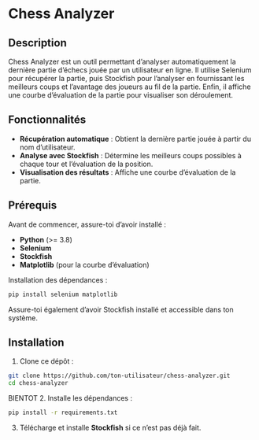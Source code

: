 # Chess Analyzer

## Description

Chess Analyzer est un outil permettant d’analyser automatiquement la dernière partie d’échecs jouée par un utilisateur en ligne. Il utilise Selenium pour récupérer la partie, puis Stockfish pour l’analyser en fournissant les meilleurs coups et l’avantage des joueurs au fil de la partie. Enfin, il affiche une courbe d’évaluation de la partie pour visualiser son déroulement.

## Fonctionnalités

- **Récupération automatique** : Obtient la dernière partie jouée à partir du nom d’utilisateur.
- **Analyse avec Stockfish** : Détermine les meilleurs coups possibles à chaque tour et l’évaluation de la position.
- **Visualisation des résultats** : Affiche une courbe d’évaluation de la partie.

## Prérequis

Avant de commencer, assure-toi d’avoir installé :

- **Python** (>= 3.8)
- **Selenium**
- **Stockfish**
- **Matplotlib** (pour la courbe d’évaluation)

Installation des dépendances :
```bash
pip install selenium matplotlib
```

Assure-toi également d’avoir Stockfish installé et accessible dans ton système.

## Installation

1. Clone ce dépôt :
```bash
git clone https://github.com/ton-utilisateur/chess-analyzer.git
cd chess-analyzer
```
BIENTOT
2. Installe les dépendances :
```bash
pip install -r requirements.txt
```

3. Télécharge et installe **Stockfish** si ce n’est pas déjà fait.


